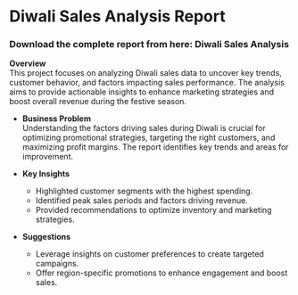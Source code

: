 # Diwali Sales Analysis Report

### Download the complete report from here: Diwali Sales Analysis  

**Overview**  
This project focuses on analyzing Diwali sales data to uncover key trends, customer behavior, and factors impacting sales performance. The analysis aims to provide actionable insights to enhance marketing strategies and boost overall revenue during the festive season.  

- **Business Problem**  
  Understanding the factors driving sales during Diwali is crucial for optimizing promotional strategies, targeting the right customers, and maximizing profit margins. The report identifies key trends and areas for improvement.  

- **Key Insights**  
  - Highlighted customer segments with the highest spending.  
  - Identified peak sales periods and factors driving revenue.  
  - Provided recommendations to optimize inventory and marketing strategies.  

- **Suggestions**  
  - Leverage insights on customer preferences to create targeted campaigns.  
  - Offer region-specific promotions to enhance engagement and boost sales.  
